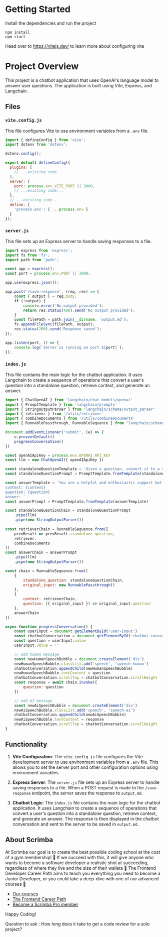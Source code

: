 # Getting Started
Install the dependencies and run the project
```
npm install
npm start
```

Head over to https://vitejs.dev/ to learn more about configuring vite

# Project Overview

This project is a chatbot application that uses OpenAI's language model to answer user questions. The application is built using Vite, Express, and Langchain.

## Files

### `vite.config.js`

This file configures Vite to use environment variables from a `.env` file.

```javascript
import { defineConfig } from 'vite';
import dotenv from 'dotenv';

dotenv.config();

export default defineConfig({
  plugins: [
    // ...existing code...
  ],
  server: {
    port: process.env.VITE_PORT || 3000,
    // ...existing code...
  },
  // ...existing code...
  define: {
    'process.env': { ...process.env }
  }
});
```

### `server.js`

This file sets up an Express server to handle saving responses to a file.

```javascript
import express from 'express';
import fs from 'fs';
import path from 'path';

const app = express();
const port = process.env.PORT || 3000;

app.use(express.json());

app.post('/save-response', (req, res) => {
    const { output } = req.body;
    if (!output) {
        console.error('No output provided');
        return res.status(400).send('No output provided');
    }
    const filePath = path.join(__dirname, 'output.md');
    fs.appendFileSync(filePath, output);
    res.status(200).send('Response saved');
});

app.listen(port, () => {
    console.log(`Server is running on port ${port}`);
});
```

### `index.js`

This file contains the main logic for the chatbot application. It uses Langchain to create a sequence of operations that convert a user's question into a standalone question, retrieve context, and generate an answer.

```javascript
import { ChatOpenAI } from 'langchain/chat_models/openai'
import { PromptTemplate } from 'langchain/prompts'
import { StringOutputParser } from 'langchain/schema/output_parser'
import { retriever } from '/utils/retriever'
import { combineDocuments } from '/utils/combineDocuments'
import { RunnablePassthrough, RunnableSequence } from "langchain/schema/runnable"

document.addEventListener('submit', (e) => {
    e.preventDefault()
    progressConversation()
}) 

const openAIApiKey = process.env.OPENAI_API_KEY
const llm = new ChatOpenAI({ openAIApiKey })

const standaloneQuestionTemplate = 'Given a question, convert it to a standalone question. question: {question} standalone question:'
const standaloneQuestionPrompt = PromptTemplate.fromTemplate(standaloneQuestionTemplate)

const answerTemplate = `You are a helpful and enthusiastic support bot who can answer a given question about Scrimba based on the context provided. Try to find the answer in the context. If you really don't know the answer, say "I'm sorry, I don't know the answer to that." And direct the questioner to email help@scrimba.com. Don't try to make up an answer. Always speak as if you were chatting to a friend.
context: {context}
question: {question}
answer: `
const answerPrompt = PromptTemplate.fromTemplate(answerTemplate)

const standaloneQuestionChain = standaloneQuestionPrompt
    .pipe(llm)
    .pipe(new StringOutputParser())
    
const retrieverChain = RunnableSequence.from([
    prevResult => prevResult.standalone_question,
    retriever,
    combineDocuments
])
const answerChain = answerPrompt
    .pipe(llm)
    .pipe(new StringOutputParser())

const chain = RunnableSequence.from([
    {
        standalone_question: standaloneQuestionChain,
        original_input: new RunnablePassthrough()
    },
    {
        context: retrieverChain,
        question: ({ original_input }) => original_input.question
    },
    answerChain
])

async function progressConversation() {
    const userInput = document.getElementById('user-input')
    const chatbotConversation = document.getElementById('chatbot-conversation-container')
    const question = userInput.value
    userInput.value = ''

    // add human message
    const newHumanSpeechBubble = document.createElement('div')
    newHumanSpeechBubble.classList.add('speech', 'speech-human')
    chatbotConversation.appendChild(newHumanSpeechBubble)
    newHumanSpeechBubble.textContent = question
    chatbotConversation.scrollTop = chatbotConversation.scrollHeight
    const response = await chain.invoke({
        question: question
    })

    // add AI message
    const newAiSpeechBubble = document.createElement('div')
    newAiSpeechBubble.classList.add('speech', 'speech-ai')
    chatbotConversation.appendChild(newAiSpeechBubble)
    newAiSpeechBubble.textContent = response
    chatbotConversation.scrollTop = chatbotConversation.scrollHeight
}
```

## Functionality

1. **Vite Configuration**: The `vite.config.js` file configures the Vite development server to use environment variables from a `.env` file. This allows you to set the server port and other configuration options using environment variables.

2. **Express Server**: The `server.js` file sets up an Express server to handle saving responses to a file. When a POST request is made to the `/save-response` endpoint, the server saves the response to `output.md`.

3. **Chatbot Logic**: The `index.js` file contains the main logic for the chatbot application. It uses Langchain to create a sequence of operations that convert a user's question into a standalone question, retrieve context, and generate an answer. The response is then displayed in the chatbot conversation and sent to the server to be saved in `output.md`.

## About Scrimba

At Scrimba our goal is to create the best possible coding school at the cost of a gym membership! 💜
If we succeed with this, it will give anyone who wants to become a software developer a realistic shot at succeeding, regardless of where they live and the size of their wallets 🎉
The Frontend Developer Career Path aims to teach you everything you need to become a Junior Developer, or you could take a deep-dive with one of our advanced courses 🚀

- [Our courses](https://scrimba.com/allcourses)
- [The Frontend Career Path](https://scrimba.com/learn/frontend)
- [Become a Scrimba Pro member](https://scrimba.com/pricing)

Happy Coding!

Question to ask : How long does it take to get a code review for a solo project?